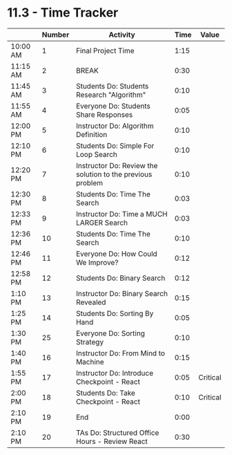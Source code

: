 # 11.3 - Time Tracker

|          | Number | Activity                                                   | Time | Value    |
| -------- | ------ | ---------------------------------------------------------- | ---- | -------- |
| 10:00 AM | 1      | Final Project Time                                         | 1:15 |          |
| 11:15 AM | 2      | BREAK                                                      | 0:30 |          |
| 11:45 AM | 3      | Students Do: Students Research "Algorithm"                 | 0:10 |          |
| 11:55 AM | 4      | Everyone Do: Students Share Responses                      | 0:05 |          |
| 12:00 PM | 5      | Instructor Do: Algorithm Definition                        | 0:10 |          |
| 12:10 PM | 6      | Students Do: Simple For Loop Search                        | 0:10 |          |
| 12:20 PM | 7      | Instructor Do: Review the solution to the previous problem | 0:10 |          |
| 12:30 PM | 8      | Students Do: Time The Search                               | 0:03 |          |
| 12:33 PM | 9      | Instructor Do: Time a MUCH LARGER Search                   | 0:03 |          |
| 12:36 PM | 10     | Students Do: Time The Search                               | 0:10 |          |
| 12:46 PM | 11     | Everyone Do: How Could We Improve?                         | 0:12 |          |
| 12:58 PM | 12     | Students Do: Binary Search                                 | 0:12 |          |
| 1:10 PM  | 13     | Instructor Do: Binary Search Revealed                      | 0:15 |          |
| 1:25 PM  | 14     | Students Do: Sorting By Hand                               | 0:05 |          |
| 1:30 PM  | 25     | Everyone Do: Sorting Strategy                              | 0:10 |          |
| 1:40 PM  | 16     | Instructor Do: From Mind to Machine                        | 0:15 |          |
| 1:55 PM  | 17     | Instructor Do: Introduce Checkpoint - React                | 0:05 | Critical |
| 2:00 PM  | 18     | Students Do: Take Checkpoint - React                       | 0:10 | Critical |
| 2:10 PM  | 19     | End                                                        | 0:00 |          |
| 2:10 PM  | 20     | TAs Do: Structured Office Hours - Review React             | 0:30 |          |
